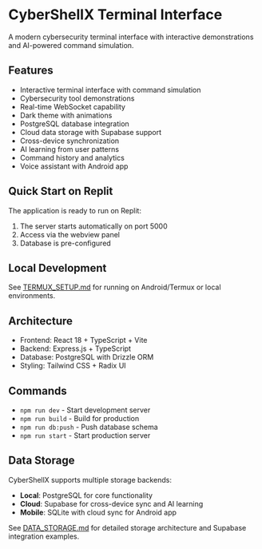 # CyberShellX Terminal Interface

A modern cybersecurity terminal interface with interactive demonstrations and AI-powered command simulation.

## Features
- Interactive terminal interface with command simulation
- Cybersecurity tool demonstrations
- Real-time WebSocket capability
- Dark theme with animations
- PostgreSQL database integration
- Cloud data storage with Supabase support
- Cross-device synchronization
- AI learning from user patterns
- Command history and analytics
- Voice assistant with Android app

## Quick Start on Replit
The application is ready to run on Replit:
1. The server starts automatically on port 5000
2. Access via the webview panel
3. Database is pre-configured

## Local Development
See [TERMUX_SETUP.md](./TERMUX_SETUP.md) for running on Android/Termux or local environments.

## Architecture
- Frontend: React 18 + TypeScript + Vite
- Backend: Express.js + TypeScript
- Database: PostgreSQL with Drizzle ORM
- Styling: Tailwind CSS + Radix UI

## Commands
- `npm run dev` - Start development server
- `npm run build` - Build for production
- `npm run db:push` - Push database schema
- `npm run start` - Start production server

## Data Storage
CyberShellX supports multiple storage backends:
- **Local**: PostgreSQL for core functionality
- **Cloud**: Supabase for cross-device sync and AI learning
- **Mobile**: SQLite with cloud sync for Android app

See [DATA_STORAGE.md](./DATA_STORAGE.md) for detailed storage architecture and Supabase integration examples.